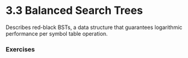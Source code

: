 # 3.3 Balanced Search Trees
Describes red-black BSTs, a data structure that guarantees logarithmic performance per symbol table operation.

### Exercises